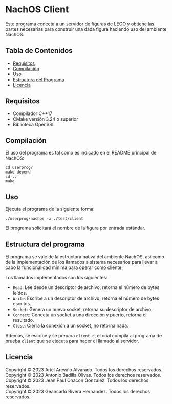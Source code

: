 # NachOS Client

Este programa conecta a un servidor de figuras de LEGO y obtiene las partes necesarias para construir una dada figura haciendo uso del ambiente NachOS.

## Tabla de Contenidos

- [Requisitos](#requisitos)
- [Compilación](#compilación)
- [Uso](#uso)
- [Estructura del Programa](#estructura-del-programa)
- [Licencia](#licencia)

## Requisitos

- Compilador C++17
- CMake versión 3.24 o superior
- Biblioteca OpenSSL

## Compilación

El uso del programa es tal como es indicado en el README principal de NachOS:

    cd userprog/
    make depend
    cd ..
    make

## Uso

Ejecuta el programa de la siguiente forma:

    ./userprog/nachos -x ./test/client

El programa solicitará el nombre de la figura por entrada estándar.

## Estructura del programa

El programa se vale de la estructura nativa del ambiente NachOS, así como de la implementación de los llamados a sistema necesarios para llevar a cabo la funcionalidad mínima para operar como cliente.

Los llamados implementados son los siguientes:

- `Read`: Lee desde un descriptor de archivo, retorna el número de bytes leídos.
- `Write`: Escribe a un descriptor de archivo, retorna el número de bytes escritos.
- `Socket`: Genera un nuevo socket, retorna su descriptor de archivo.
- `Connect`: Conecta un socket a una dirección y puerto, retorna el resultado.
- `Close`: Cierra la conexión a un socket, no retorna nada.

Además, se escribe y se prepara `client.c`, el cual compila al programa de prueba `client` que se ejecuta para hacer el llamado al servidor.

## Licencia

Copyright © 2023 Ariel Arevalo Alvarado. Todos los derechos reservados.  
Copyright © 2023 Antonio Badilla Olivas. Todos los derechos reservados.  
Copyright © 2023 Jean Paul Chacon Gonzalez. Todos los derechos reservados.  
Copyright © 2023 Geancarlo Rivera Hernandez. Todos los derechos reservados.  
